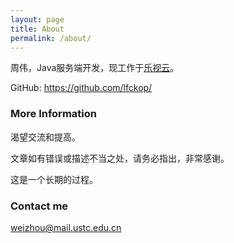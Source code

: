```yaml
---
layout: page
title: About
permalink: /about/
---
```


周伟，Java服务端开发，现工作于[乐视云](http://www.lecloud.com/zh-cn/)。

GitHub: <https://github.com/lfckop/>

### More Information

渴望交流和提高。

文章如有错误或描述不当之处，请务必指出，非常感谢。

这是一个长期的过程。

### Contact me

[weizhou@mail.ustc.edu.cn](mailto:weizhou@mail.ustc.edu.cn)
